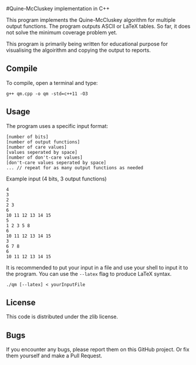 
#Quine-McCluskey implementation in C++

This program implements the Quine-McCluskey algorithm for multiple 
output functions. The program outputs ASCII or LaTeX tables.
So far, it does not solve the minimum coverage problem yet.

This program is primarily being written for educational purpose for
visualising the algoirithm and copying the output to reports.

## Compile

To compile, open a terminal and type:

    g++ qm.cpp -o qm -std=c++11 -O3

## Usage

The program uses a specific input format:

    [number of bits]
    [number of output functions]
    [number of care values]
    [values seperated by space]
    [number of don't-care values]
    [don't-care values seperated by space]
    ... // repeat for as many output functions as needed

Example input (4 bits, 3 output functions)

    4
    3
    2
    2 3
    6
    10 11 12 13 14 15
    5
    1 2 3 5 8
    6
    10 11 12 13 14 15
    3
    6 7 8
    6
    10 11 12 13 14 15

It is recommended to put your input in a file and use your shell to input it
to the program. You can use the `--latex` flag to produce LaTeX syntax.

    ./qm [--latex] < yourInputFile

## License

This code is distributed under the zlib license.

## Bugs

If you encounter any bugs, please report them on this GitHub project.
Or fix them yourself and make a Pull Request.
